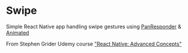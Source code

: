 # Swipe

Simple React Native app handling swipe gestures using [PanResponder](https://facebook.github.io/react-native/docs/panresponder) & [Animated](https://facebook.github.io/react-native/docs/animated)

From Stephen Grider Udemy course ["React Native: Advanced Concepts"](https://www.udemy.com/course/react-native-advanced/)
